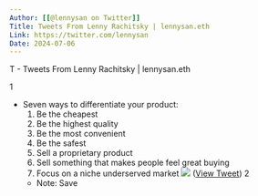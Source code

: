 ```yaml
---
Author: [[@lennysan on Twitter]]
Title: Tweets From Lenny Rachitsky | lennysan.eth
Link: https://twitter.com/lennysan
Date: 2024-07-06
---
```

T - Tweets From Lenny Rachitsky | lennysan.eth

1
- Seven ways to differentiate your product:
  1. Be the cheapest
  2. Be the highest quality
  3. Be the most convenient
  4. Be the safest
  5. Sell a proprietary product
  6. Sell something that makes people feel great buying
  7. Focus on a niche underserved market 
  ![](https://pbs.twimg.com/media/FIybAsHVgAQ1QrK.jpg) ([View Tweet](https://twitter.com/lennysan/status/1480936690759864321))
2
    - Note: Save
